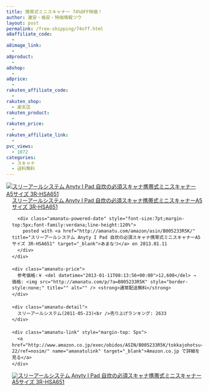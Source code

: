 ```yaml
---
title: 携帯式ミニスキャナー 74%OFF特価！
author: 激安・格安・特価情報ツウ
layout: post
permalink: /free-shipping/74off.html
a8affiliate_code:
  - 
a8image_link:
  - 
a8product:
  - 
a8shop:
  - 
a8price:
  - 
rakuten_affiliate_code:
  - 
rakuten_shop:
  - 楽天店
rakuten_product:
  - 
rakuten_price:
  - 
rakuten_affiliate_link:
  - 
pvc_views:
  - 1072
categories:
  - スキャナ
  - 送料無料
---
```

<div class="amanatu-box" style="margin-bottom:0px;">
  <div class="amanatu-image" style="float:left;">
    <a href="http://www.amazon.co.jp/exec/obidos/ASIN/B005233R5K/tokkajohotsu-22/ref=nosim/" name="amanatulink" target="_blank"><img src="http://i0.wp.com/ecx.images-amazon.com/images/I/317zqo3RptL._SL160_.jpg?w=546" alt="スリーアールシステム Anyty I Pad 自炊の必須スキャナ携帯式ミニスキャナーA5サイズ 3R-HSA651" style="border: none;" data-recalc-dims="1" /></a>
  </div>
  
  <div class="amanatu-info" style="float:left;margin-left:15px;line-height:120%">
    <div class="amanatu-name" style="margin-bottom:10px;line-height:120%">
      <a href="http://www.amazon.co.jp/exec/obidos/ASIN/B005233R5K/tokkajohotsu-22/ref=nosim/" name="amanatulink" target="_blank">スリーアールシステム Anyty I Pad 自炊の必須スキャナ携帯式ミニスキャナーA5サイズ 3R-HSA651</a> 
      
      <div class="amanatu-powered-date" style="font-size:7pt;margin-top:5px;font-family:verdana;line-height:120%">
        posted with <a href="http://amanatu.com/amazon/asin/B005233R5K/" title="スリーアールシステム Anyty I Pad 自炊の必須スキャナ携帯式ミニスキャナーA5サイズ 3R-HSA651" target="_blank">あまなつ</a> on 2013.01.11
      </div>
    </div>
    
    <div class="amanatu-price">
      参考価格:￥ <del datetime="2013-01-11T08:13:56+00:00">12,600</del> →　価格: <img src="http://amanatu.com/p/?a=B005233R5K" style="border-style:none;" title="" alt="" /> <strong>通常配送無料</strong>
    </div>
    
    <div class="amanatu-detail">
      スリーアールシステム(2011-05-23)<br />売り上げランキング: 2633
    </div>
    
    <div class="amanatu-link" style="margin-top: 5px">
      <a href="http://www.amazon.co.jp/exec/obidos/ASIN/B005233R5K/tokkajohotsu-22/ref=nosim/" name="amanatulink" target="_blank">Amazon.co.jp で詳細を見る</a>
    </div>
  </div>
  
  <div class="amanatu-footer" style="clear: left">
  </div>
  
  <div class="amanatu-imageset">
    <div class="amanatu-image" style="float:left;">
      <a href="http://www.amazon.co.jp/exec/obidos/ASIN/B005233R5K/tokkajohotsu-22/ref=nosim/" name="amanatulink" target="_blank"><img src="http://i0.wp.com/ecx.images-amazon.com/images/I/41bYRGNXM7L._AA160_.jpg?w=546" alt="スリーアールシステム Anyty I Pad 自炊の必須スキャナ携帯式ミニスキャナーA5サイズ 3R-HSA651" style="border: none;" data-recalc-dims="1" /></a>
    </div>
    
    <div class="amanatu-image" style="float:left;">
      <a href="http://www.amazon.co.jp/exec/obidos/ASIN/B005233R5K/tokkajohotsu-22/ref=nosim/" name="amanatulink" target="_blank"><img src="http://i2.wp.com/ecx.images-amazon.com/images/I/31D2Q524JoL._AA160_.jpg?w=546" alt="スリーアールシステム Anyty I Pad 自炊の必須スキャナ携帯式ミニスキャナーA5サイズ 3R-HSA651" style="border: none;" data-recalc-dims="1" /></a>
    </div>
    
    <div class="amanatu-image" style="float:left;">
      <a href="http://www.amazon.co.jp/exec/obidos/ASIN/B005233R5K/tokkajohotsu-22/ref=nosim/" name="amanatulink" target="_blank"><img src="http://i2.wp.com/ecx.images-amazon.com/images/I/41o4s633NxL._AA160_.jpg?w=546" alt="スリーアールシステム Anyty I Pad 自炊の必須スキャナ携帯式ミニスキャナーA5サイズ 3R-HSA651" style="border: none;" data-recalc-dims="1" /></a>
    </div>
    
    <div class="amanatu-image" style="float:left;">
      <a href="http://www.amazon.co.jp/exec/obidos/ASIN/B005233R5K/tokkajohotsu-22/ref=nosim/" name="amanatulink" target="_blank"><img src="http://i2.wp.com/ecx.images-amazon.com/images/I/41zxjapfntL._AA160_.jpg?w=546" alt="スリーアールシステム Anyty I Pad 自炊の必須スキャナ携帯式ミニスキャナーA5サイズ 3R-HSA651" style="border: none;" data-recalc-dims="1" /></a>
    </div>
    
    <div class="amanatu-footer" style="clear: left">
    </div>
  </div>
</div>